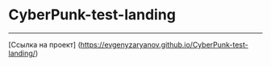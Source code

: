 # CyberPunk-test-landing
-------------------------
[Ссылка на проект] (https://evgenyzaryanov.github.io/CyberPunk-test-landing/)
